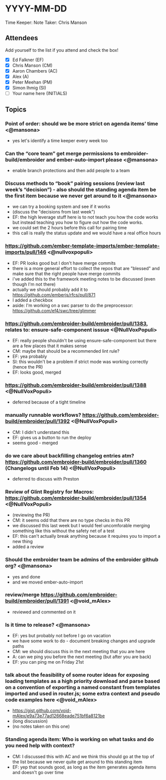 # YYYY-MM-DD

Time Keeper: 
Note Taker: Chris Manson

## Attendees

Add yourself to the list if you attend and check the box!

- [x] Ed Falkner (EF)
- [x] Chris Manson (CM)
- [x] Aaron Chambers (AC)
- [x] Alex (A)
- [x] Peter Meehan (PM)
- [x] Simon Ihmig (SI)
- [ ] Your name here (INITIALS)

## Topics

### Point of order: should we be more strict on agenda items’ time <@mansona>

- yes let's identify a time keeper every week too

### Can the “core team” get merge permissions to embroider-build/embroider and ember-auto-import please <@mansona>

- enable branch protections and then add people to a team


### Discuss methods to “book” pairing sessions (review last week’s “decision”) - also should the standing agenda item be the first item because we never get around to it <@mansona>

- we can try a booking system and see if it works
- (discuss the "decisions from last week")
- EF: the high leverage stuff here is to not teach you how the code works but instead teaching you how to figure out how the code works.
- we could set the 2 hours before this call for pairing time
- this call is really the status update and we would have a real office hours 

### https://github.com/ember-template-imports/ember-template-imports/pull/146 <@nullvoxpopuli>

- EF: PR looks good but I don't have merge commits
- there is a more general effort to collect the repos that are "blessed" and make sure that the right people have merge commits
- i've added this to the framework meeting notes to be discussed (even though I'm not there)
- actually we should probably add it to https://github.com/emberjs/rfcs/pull/871
- I added a checkbox
- aside: I'm working on a swc parser to do the preprocessor: https://github.com/ef4/swc/tree/glimmer


### https://github.com/embroider-build/embroider/pull/1383, relates to: ensure-safe-component isssue <@NullVoxPopuli>

- EF: really people shouldn't be using ensure-safe-component but there are a few places that it makes sense
- CM: maybe that should be a recommended lint rule?
- EF: yea probably
- SI: this wouldn't be a problem if strict mode was working correctly (hence the PR)
- EF: looks good, merged

### https://github.com/embroider-build/embroider/pull/1388 <@NullVoxPopuli>

- deferred because of a tight timeline 

### manually runnable workflows? https://github.com/embroider-build/embroider/pull/1392 <@NullVoxPopuli>

- CM: I didn't understand this
- EF: gives us a button to run the deploy 
- seems good - merged

### do we care about backfilling changelog entries atm? https://github.com/embroider-build/embroider/pull/1360 (Changelogs until  Feb 14) <@NullVoxPopuli>

- deferred to discuss with Preston

### Review of Glint Registry for Macros: https://github.com/embroider-build/embroider/pull/1354 <@NullVoxPopuli>

- (reviewing the PR)
- CM: it seems odd that there are no type checks in this PR
- we discussed this last week but I would feel uncomforable merging something like this without the safety net of a test
- EF: this can't actually break anything because it requires you to import a new thing
- added a review

### Should the embroider team be admins of the embroider github org? <@mansona>

- yes and done
- and we moved ember-auto-import

### review/merge https://github.com/embroider-build/embroider/pull/1391 <@void_mAlex>

- reviewed and commented on it

### Is it time to release? <@mansona>

- EF: yes but probably not before I go on vacation
- we have some work to do - document breaking changes and upgrade paths
- CM: we should discuss this in the next meeting that you are here
- A: can we ping you before the next meeting (but after you are back)
- EF: you can ping me on Friday 21st

### talk about the feasibility of some router ideas for exposing loading templates as a high priority download and parse based on a convention of exporting a named constant from templates imported and used in router.js; some extra context and pseudo code examples here <@void_mAlex>

- https://gist.github.com/void-mAlex/e9a73e77ad12668eade751bf6a8121be
- (long discussion)
- (no notes taken on this one)


### Standing agenda item: Who is working on what tasks and do you need help with context?

- CM: I discussed this with AC and we think this should go at the top of the list because we never quite get around to this standing item
- EF: yep that sounds good, as long as the item generates agenda items and doesn't go over time

